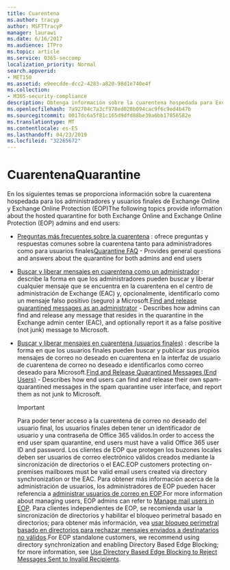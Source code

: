 ```yaml
---
title: Cuarentena
ms.author: tracyp
author: MSFTTracyP
manager: laurawi
ms.date: 6/16/2017
ms.audience: ITPro
ms.topic: article
ms.service: O365-seccomp
localization_priority: Normal
search.appverid:
- MET150
ms.assetid: e9eecdde-dcc2-4283-a820-98d1e740e4f
ms.collection:
- M365-security-compliance
description: Obtenga información sobre la cuarentena hospedada para Exchange Online y Exchange Online Protection.
ms.openlocfilehash: 7a92704c7a3cf978ed028b094cac9f6c9ed4b47b
ms.sourcegitcommit: 0017dc6a5f81c165d9dfd88be39a6bb17856582e
ms.translationtype: MT
ms.contentlocale: es-ES
ms.lasthandoff: 04/23/2019
ms.locfileid: "32265672"
---
```

# <a name="quarantine"></a><span data-ttu-id="5f40c-103">Cuarentena</span><span class="sxs-lookup"><span data-stu-id="5f40c-103">Quarantine</span></span>

<span data-ttu-id="5f40c-104">En los siguientes temas se proporciona información sobre la cuarentena hospedada para los administradores y usuarios finales de Exchange Online y Exchange Online Protection (EOP)</span><span class="sxs-lookup"><span data-stu-id="5f40c-104">The following topics provide information about the hosted quarantine for both Exchange Online and Exchange Online Protection (EOP) admins and end users:</span></span>
  
- <span data-ttu-id="5f40c-105">[Preguntas más frecuentes sobre la cuarentena](quarantine-faq.md) : ofrece preguntas y respuestas comunes sobre la cuarentena tanto para administradores como para usuarios finales</span><span class="sxs-lookup"><span data-stu-id="5f40c-105">[Quarantine FAQ](quarantine-faq.md) - Provides general questions and answers about the quarantine for both admins and end users</span></span> 
    
- <span data-ttu-id="5f40c-106">[Buscar y liberar mensajes en cuarentena como un administrador](find-and-release-quarantined-messages-as-an-administrator.md) : describe la forma en que los administradores pueden buscar y liberar cualquier mensaje que se encuentra en la cuarentena en el centro de administración de Exchange (EAC) y, opcionalmente, identificarlo como un mensaje falso positivo (seguro) a Microsoft.</span><span class="sxs-lookup"><span data-stu-id="5f40c-106">[Find and release quarantined messages as an administrator](find-and-release-quarantined-messages-as-an-administrator.md) - Describes how admins can find and release any message that resides in the quarantine in the Exchange admin center (EAC), and optionally report it as a false positive (not junk) message to Microsoft.</span></span> 
    
- <span data-ttu-id="5f40c-107">[Buscar y liberar mensajes en cuarentena (usuarios finales)](http://technet.microsoft.com/library/e439b560-827a-4807-abd3-6b861c1ff786.aspx) : describe la forma en que los usuarios finales pueden buscar y publicar sus propios mensajes de correo no deseado en cuarentena en la interfaz de usuario de cuarentena de correo no deseado e identificarlos como correo deseado para Microsoft.</span><span class="sxs-lookup"><span data-stu-id="5f40c-107">[Find and Release Quarantined Messages (End Users)](http://technet.microsoft.com/library/e439b560-827a-4807-abd3-6b861c1ff786.aspx) - Describes how end users can find and release their own spam-quarantined messages in the spam quarantine user interface, and report them as not junk to Microsoft.</span></span> 
    
    > [!IMPORTANT]
    > <span data-ttu-id="5f40c-108">Para poder tener acceso a la cuarentena de correo no deseado del usuario final, los usuarios finales deben tener un identificador de usuario y una contraseña de Office 365 válidos.</span><span class="sxs-lookup"><span data-stu-id="5f40c-108">In order to access the end user spam quarantine, end users must have a valid Office 365 user ID and password.</span></span> <span data-ttu-id="5f40c-109">Los clientes de EOP que protegen los buzones locales deben ser usuarios de correo electrónico válidos creados mediante la sincronización de directorios o el EAC.</span><span class="sxs-lookup"><span data-stu-id="5f40c-109">EOP customers protecting on-premises mailboxes must be valid email users created via directory synchronization or the EAC.</span></span> <span data-ttu-id="5f40c-110">Para obtener más información acerca de la administración de usuarios, los administradores de EOP pueden hacer referencia a [administrar usuarios de correo en EOP](eop/manage-mail-users-in-eop.md).</span><span class="sxs-lookup"><span data-stu-id="5f40c-110">For more information about managing users, EOP admins can refer to [Manage mail users in EOP](eop/manage-mail-users-in-eop.md).</span></span> <span data-ttu-id="5f40c-111">Para clientes independientes de EOP, se recomienda usar la sincronización de directorios y habilitar el bloqueo perimetral basado en directorios; para obtener más información, vea [usar bloqueo perimetral basado en directorios para rechazar mensajes enviados a destinatarios no válidos](http://technet.microsoft.com/library/ca7b7416-92ed-40ad-abdb-695be46ea2e4.aspx).</span><span class="sxs-lookup"><span data-stu-id="5f40c-111">For EOP standalone customers, we recommend using directory synchronization and enabling Directory Based Edge Blocking; for more information, see [Use Directory Based Edge Blocking to Reject Messages Sent to Invalid Recipients](http://technet.microsoft.com/library/ca7b7416-92ed-40ad-abdb-695be46ea2e4.aspx).</span></span> 
  
    

